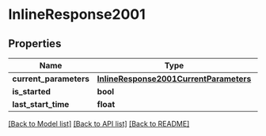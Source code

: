 # InlineResponse2001

## Properties
Name | Type | Description | Notes
------------ | ------------- | ------------- | -------------
**current_parameters** | [**InlineResponse2001CurrentParameters**](InlineResponse2001CurrentParameters.md) |  | [optional] 
**is_started** | **bool** |  | [optional] 
**last_start_time** | **float** |  | [optional] 

[[Back to Model list]](../README.md#documentation-for-models) [[Back to API list]](../README.md#documentation-for-api-endpoints) [[Back to README]](../README.md)


